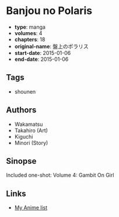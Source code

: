 # Banjou no Polaris

-   **type**: manga
-   **volumes**: 4
-   **chapters**: 18
-   **original-name**: 盤上のポラリス
-   **start-date**: 2015-01-06
-   **end-date**: 2015-01-06

## Tags

-   shounen

## Authors

-   Wakamatsu
-   Takahiro (Art)
-   Kiguchi
-   Minori (Story)

## Sinopse

Included one-shot:
Volume 4: Gambit On Girl

## Links

-   [My Anime list](https://myanimelist.net/manga/97012/Banjou_no_Polaris)
